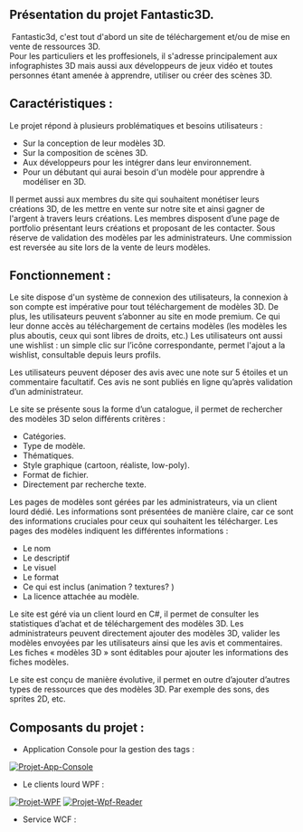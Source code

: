 ## Présentation du projet Fantastic3D.
<a href="https://zupimages.net/viewer.php?id=22/02/3ak5.png"><img src="https://zupimages.net/up/22/02/3ak5.png" alt="" /></a>
Fantastic3d, c'est tout d'abord un site de téléchargement et/ou de mise en vente de ressources 3D.  
Pour les particuliers et les proffesionels, il s'adresse principalement aux infographistes 3D mais aussi aux développeurs de jeux vidéo et toutes personnes étant amenée à apprendre, utiliser ou créer des scènes 3D.

## Caractéristiques :
Le projet répond à plusieurs problématiques et besoins utilisateurs :
- Sur la conception de leur modèles 3D.
- Sur la composition de scènes 3D.
- Aux développeurs pour les intégrer dans leur environnement.
- Pour un débutant qui aurai besoin d'un modèle pour apprendre à modéliser en 3D.

Il permet aussi aux membres du site qui souhaitent monétiser leurs créations 3D, de les mettre en vente sur notre site et ainsi gagner de l'argent à travers leurs créations.
Les membres disposent d’une page de portfolio présentant leurs créations et proposant de les contacter.
Sous réserve de validation des modèles par les administrateurs.
Une commission est reversée au site lors de la vente de leurs modèles. 

## Fonctionnement :
Le site dispose d'un système de connexion des utilisateurs, la connexion à son compte est impérative pour tout téléchargement de modèles 3D.
De plus, les utilisateurs peuvent s’abonner au site en mode premium.
Ce qui leur donne accès au téléchargement de certains modèles (les modèles les plus aboutis, ceux qui sont libres de droits, etc.)
Les utilisateurs ont aussi une wishlist : un simple clic sur l’icône correspondante, permet l'ajout a la wishlist, consultable depuis leurs profils.

Les utilisateurs peuvent déposer des avis avec une note sur 5 étoiles et un commentaire facultatif. 
Ces avis ne sont publiés en ligne qu’après validation d’un administrateur.

Le site se présente sous la forme d’un catalogue, il permet de rechercher des modèles 3D selon différents critères :
- Catégories.
- Type de modèle.
- Thématiques.
- Style graphique (cartoon, réaliste, low-poly).
- Format de fichier.
- Directement par recherche texte.

Les pages de modèles sont gérées par les administrateurs, via un client lourd dédié.
Les informations sont présentées de manière claire, car ce sont des informations cruciales pour ceux qui souhaitent les télécharger.
Les pages des modèles indiquent les différentes informations : 
- Le nom
- Le descriptif
- Le visuel
- Le format
- Ce qui est inclus (animation ? textures? ) 
- La licence attachée au modèle.

Le site est géré via un client lourd en C#, il permet de consulter les statistiques d’achat et de téléchargement des modèles 3D.
Les administrateurs peuvent directement ajouter des modèles 3D, valider les modèles envoyées par les utilisateurs ainsi que les avis et commentaires.
Les fiches « modèles 3D » sont éditables pour ajouter les informations des fiches modèles.

Le site est conçu de manière évolutive, il permet en outre d’ajouter d’autres types de ressources que des modèles 3D. 
Par exemple des sons, des sprites 2D, etc.

## Composants du projet :

- Application Console pour la gestion des tags :

<a href="https://ibb.co/hBZ8PKz"><img src="https://i.ibb.co/hBZ8PKz/Projet-App-Console.png" alt="Projet-App-Console" ></a>

- Le clients lourd WPF :

<a href="https://ibb.co/sWW5WDG"><img src="https://i.ibb.co/sWW5WDG/Projet-WPF.png" alt="Projet-WPF"></a>
<a href="https://ibb.co/Xst0LcF"><img src="https://i.ibb.co/Xst0LcF/Projet-Wpf-Reader.png" alt="Projet-Wpf-Reader" ></a>

- Service WCF :

